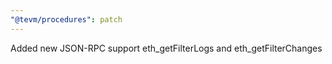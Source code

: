 ```yaml
---
"@tevm/procedures": patch
---
```


Added new JSON-RPC support eth_getFilterLogs and eth_getFilterChanges
